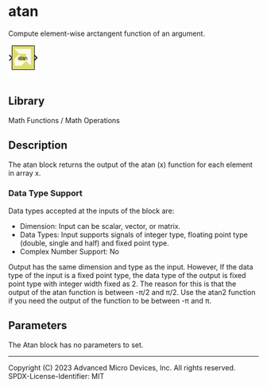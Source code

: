 # atan

Compute element-wise arctangent function of an argument.

![](./Images/block.png)

## Library

Math Functions / Math Operations

## Description

The atan block returns the output of the atan (x) function for each
element in array x.

### Data Type Support

Data types accepted at the inputs of the block are:

- Dimension: Input can be scalar, vector, or matrix.
- Data Types: Input supports signals of integer type, floating point
  type (double, single and half) and fixed point type.
- Complex Number Support: No

Output has the same dimension and type as the input. However, If the
data type of the input is a fixed point type, the data type of the
output is fixed point type with integer width fixed as 2. The reason for
this is that the output of the atan function is between -π/2 and π/2.
Use the atan2 function if you need the output of the function to be
between -π and π.

## Parameters

The Atan block has no parameters to set.

--------------
Copyright (C) 2023 Advanced Micro Devices, Inc. All rights reserved.
SPDX-License-Identifier: MIT

